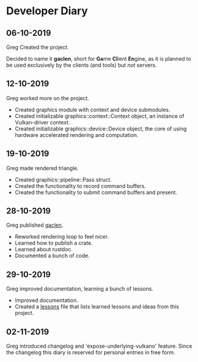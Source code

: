 # Developer Diary

## 06-10-2019

Greg Created the project.

Decided to name it **gaclen**, short for **Ga**me **Cl**ient **En**gine, as it is planned to be used exclusively by the clients (and tools) but *not* servers.

## 12-10-2019

Greg worked more on the project.

- Created graphics module with context and device submodules.
- Created initializable graphics::context::Context object, an instance of Vulkan-driver context.
- Created initializable graphics::device::Device object, the core of using hardware accelerated rendering and computation.

## 19-10-2019

Greg made rendered triangle.

- Created graphics::pipeline::Pass struct.
- Created the functionality to record command buffers.
- Created the functionality to submit command buffers and present.

## 28-10-2019

Greg published [gaclen](https://crates.io/crates/gaclen).

- Reworked rendering loop to feel nicer.
- Learned how to publish a crate.
- Learned about rustdoc.
- Documented a bunch of code.

## 29-10-2019

Greg improved documentation, learning a bunch of lessons.

- Improved documentation.
- Created a [lessons](lessons.md) file that lists learned lessons and ideas from this project.

## 02-11-2019

Greg introduced changelog and 'expose-underlying-vulkano' feature.
Since the changelog this diary is reserved for personal entries in free form.